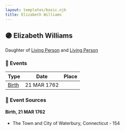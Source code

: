 ```yaml
---
layout: templates/basic.njk
title: Elizabeth Williams
---
```

## 🟣 Elizabeth Williams

Daughter of [Living Person](/people/5/55971024) and [Living Person](/people/6/62871690)

### 📆 Events

Type | Date | Place
------ | ------ | ------
[Birth](#event-event-2) | 21 MAR 1762 |

### 📰 Event Sources

#### <a id="event-event-2"></a> Birth, 21 MAR 1762
* The Town and City of Waterbury, Connecticut  - 154